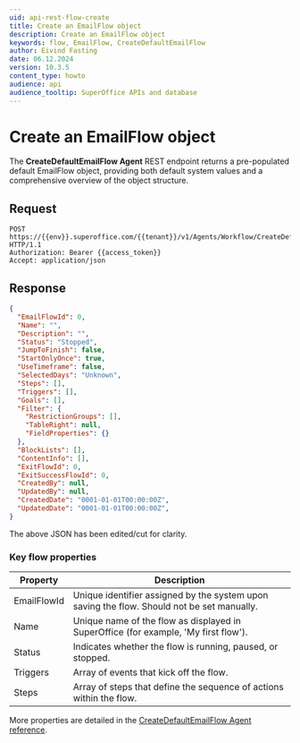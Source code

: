 ```yaml
---
uid: api-rest-flow-create
title: Create an EmailFlow object
description: Create an EmailFlow object
keywords: flow, EmailFlow, CreateDefaultEmailFlow
author: Eivind Fasting
date: 06.12.2024
version: 10.3.5
content_type: howto
audience: api
audience_tooltip: SuperOffice APIs and database
---
```


# Create an EmailFlow object

The **CreateDefaultEmailFlow Agent** REST endpoint returns a pre-populated default EmailFlow object, providing both default system values and a comprehensive overview of the object structure.

## Request

```http
POST https://{{env}}.superoffice.com/{{tenant}}/v1/Agents/Workflow/CreateDefaultEmailFlow HTTP/1.1
Authorization: Bearer {{access_token}}
Accept: application/json
```

## Response

```json
{
  "EmailFlowId": 0,
  "Name": "",
  "Description": "",
  "Status": "Stopped",
  "JumpToFinish": false,
  "StartOnlyOnce": true,
  "UseTimeframe": false,
  "SelectedDays": "Unknown",
  "Steps": [],
  "Triggers": [],
  "Goals": [],
  "Filter": {
    "RestrictionGroups": [],
    "TableRight": null,
    "FieldProperties": {}
  },
  "BlockLists": [],
  "ContentInfo": [],
  "ExitFlowId": 0,
  "ExitSuccessFlowId": 0,
  "CreatedBy": null,
  "UpdatedBy": null,
  "CreatedDate": "0001-01-01T00:00:00Z",
  "UpdatedDate": "0001-01-01T00:00:00Z",
}
```

The above JSON has been edited/cut for clarity.

### Key flow properties

| Property | Description |
|---|---|
| EmailFlowId | Unique identifier assigned by the system upon saving the flow. Should not be set manually. |
| Name | Unique name of the flow as displayed in SuperOffice (for example, 'My first flow'). |
| Status | Indicates whether the flow is running, paused, or stopped. |
| Triggers | Array of events that kick off the flow. |
| Steps| Array of steps that define the sequence of actions within the flow. |

More properties are detailed in the [CreateDefaultEmailFlow Agent reference][1].

<!-- Referenced links -->
[1]: ../../../reference/restful/agent/Workflow_Agent/v1WorkflowAgent_CreateDefaultEmailFlow.md
